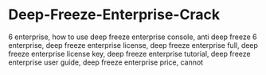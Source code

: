 # Deep-Freeze-Enterprise-Crack
6 enterprise, how to use deep freeze enterprise console, anti deep freeze 6 enterprise, deep freeze enterprise license, deep freeze enterprise full, deep freeze enterprise license key, deep freeze enterprise tutorial, deep freeze enterprise user guide, deep freeze enterprise price, cannot

